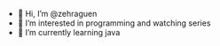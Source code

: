 - 👋 Hi, I’m @zehraguen
- 👀 I’m interested in programming and watching series
- 🌱 I’m currently learning java

<!---
zehraguen/zehraguen is a ✨ special ✨ repository because its `README.md` (this file) appears on your GitHub profile.
You can click the Preview link to take a look at your changes.
--->
